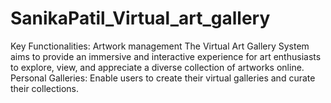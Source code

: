 # SanikaPatil_Virtual_art_gallery
Key Functionalities: Artwork management The Virtual Art Gallery System aims to provide an immersive and  interactive experience for art enthusiasts to explore, view, and appreciate a diverse collection of  artworks online.  Personal Galleries: Enable users to create their virtual galleries and curate their collections.
